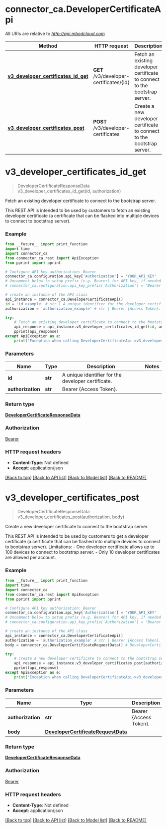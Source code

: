 # connector_ca.DeveloperCertificateApi

All URIs are relative to *http://api.mbedcloud.com*

Method | HTTP request | Description
------------- | ------------- | -------------
[**v3_developer_certificates_id_get**](DeveloperCertificateApi.md#v3_developer_certificates_id_get) | **GET** /v3/developer-certificates/{id} | Fetch an existing developer certificate to connect to the bootstrap server.
[**v3_developer_certificates_post**](DeveloperCertificateApi.md#v3_developer_certificates_post) | **POST** /v3/developer-certificates | Create a new developer certificate to connect to the bootstrap server.


# **v3_developer_certificates_id_get**
> DeveloperCertificateResponseData v3_developer_certificates_id_get(id, authorization)

Fetch an existing developer certificate to connect to the bootstrap server.

This REST API is intended to be used by customers to fetch an existing developer certificate (a certificate that can be flashed into multiple devices to connect to bootstrap server). 

### Example 
```python
from __future__ import print_function
import time
import connector_ca
from connector_ca.rest import ApiException
from pprint import pprint

# Configure API key authorization: Bearer
connector_ca.configuration.api_key['Authorization'] = 'YOUR_API_KEY'
# Uncomment below to setup prefix (e.g. Bearer) for API key, if needed
# connector_ca.configuration.api_key_prefix['Authorization'] = 'Bearer'

# create an instance of the API class
api_instance = connector_ca.DeveloperCertificateApi()
id = 'id_example' # str | A unique identifier for the developer certificate. 
authorization = 'authorization_example' # str | Bearer {Access Token}. 

try: 
    # Fetch an existing developer certificate to connect to the bootstrap server.
    api_response = api_instance.v3_developer_certificates_id_get(id, authorization)
    pprint(api_response)
except ApiException as e:
    print("Exception when calling DeveloperCertificateApi->v3_developer_certificates_id_get: %s\n" % e)
```

### Parameters

Name | Type | Description  | Notes
------------- | ------------- | ------------- | -------------
 **id** | **str**| A unique identifier for the developer certificate.  | 
 **authorization** | **str**| Bearer {Access Token}.  | 

### Return type

[**DeveloperCertificateResponseData**](DeveloperCertificateResponseData.md)

### Authorization

[Bearer](../README.md#Bearer)

### HTTP request headers

 - **Content-Type**: Not defined
 - **Accept**: application/json

[[Back to top]](#) [[Back to API list]](../README.md#documentation-for-api-endpoints) [[Back to Model list]](../README.md#documentation-for-models) [[Back to README]](../README.md)

# **v3_developer_certificates_post**
> DeveloperCertificateResponseData v3_developer_certificates_post(authorization, body)

Create a new developer certificate to connect to the bootstrap server.

This REST API is intended to be used by customers to get a developer certificate (a certificate that can be flashed into multiple devices to connect to bootstrap server).  Limitations:    - One developer certificate allows up to 100 devices to connect to bootstrap server.   - Only 10 developer certificates are allowed per account. 

### Example 
```python
from __future__ import print_function
import time
import connector_ca
from connector_ca.rest import ApiException
from pprint import pprint

# Configure API key authorization: Bearer
connector_ca.configuration.api_key['Authorization'] = 'YOUR_API_KEY'
# Uncomment below to setup prefix (e.g. Bearer) for API key, if needed
# connector_ca.configuration.api_key_prefix['Authorization'] = 'Bearer'

# create an instance of the API class
api_instance = connector_ca.DeveloperCertificateApi()
authorization = 'authorization_example' # str | Bearer {Access Token}. 
body = connector_ca.DeveloperCertificateRequestData() # DeveloperCertificateRequestData | 

try: 
    # Create a new developer certificate to connect to the bootstrap server.
    api_response = api_instance.v3_developer_certificates_post(authorization, body)
    pprint(api_response)
except ApiException as e:
    print("Exception when calling DeveloperCertificateApi->v3_developer_certificates_post: %s\n" % e)
```

### Parameters

Name | Type | Description  | Notes
------------- | ------------- | ------------- | -------------
 **authorization** | **str**| Bearer {Access Token}.  | 
 **body** | [**DeveloperCertificateRequestData**](DeveloperCertificateRequestData.md)|  | 

### Return type

[**DeveloperCertificateResponseData**](DeveloperCertificateResponseData.md)

### Authorization

[Bearer](../README.md#Bearer)

### HTTP request headers

 - **Content-Type**: Not defined
 - **Accept**: application/json

[[Back to top]](#) [[Back to API list]](../README.md#documentation-for-api-endpoints) [[Back to Model list]](../README.md#documentation-for-models) [[Back to README]](../README.md)

